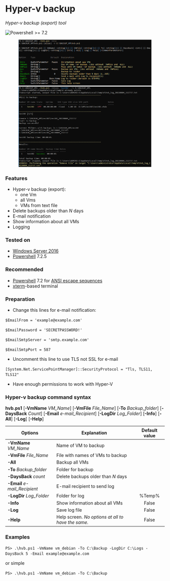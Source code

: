 # Hyper-v backup
*Hyper-v backup (export) tool*

![Powershell >= 7.2](https://img.shields.io/badge/Powershell-%3E=7.2-blue.svg)

<p align="center">
<img src="img/hvb10.png" alt="hvb -inf0" width="420" />
<img src="img/hvb05.png" alt="hvb" width="420" />
</p>

### Features

- Hyper-v backup (export):
    - one Vm
    - all Vms
    - VMs from text file
- Delete backups older than *N* days
- E-mail notification
- Show information about all VMs
- Logging

### Tested on

- [Windows Server 2016](https://en.wikipedia.org/wiki/Windows_Server_2016)
- [Powershell](https://docs.microsoft.com/ru-ru/powershell/scripting/install/installing-powershell) 7.2.5

### Recommended
- [Powershell](https://docs.microsoft.com/ru-ru/powershell/scripting/install/installing-powershell) 7.2 for [ANSI escape sequences](https://docs.microsoft.com/en-us/powershell/module/microsoft.powershell.core/about/about_ansi_terminals)
- [xterm](https://en.wikipedia.org/wiki/Xterm)-based terminal

### Preparation

- Change this lines for e-mail notification:

`$EmailFrom = 'example@example.com'`

`$EmailPassword = 'SECRETPASSWORD!'`

`$EmailSmtpServer = 'smtp.example.com'`

`$EmailSmtpPort = 587`

- Uncomment this line to use TLS not SSL for e-mail

`[System.Net.ServicePointManager]::SecurityProtocol = "Tls, TLS11, TLS12"`
- Have enough permissions to work with Hyper-V

### Hyper-v backup command syntax

**hvb.ps1** [**-VmName** *VM_Name*] [**-VmFile** *File_Name*] [**-To** *Backup_folder*] [**-DaysBack** *Count*] [**-Email** *e-mail_Recipient*] [**-LogDir** *Log_Folder*] [**-Info**] [**-All**] [**-Log**] [**-Help**]

|Options|Explanation|Default value|
|---|---|:---:|
|**-VmName** *VM_Name*|Name of VM to backup||
|**-VmFile** *File_Name*|File with names of VMs to backup||
|**-All**|Backup all VMs||
|**-To** *Backup_folder*|Folder for backup||
|**-DaysBack** *count*|Delete backups older than *N* days||
|**-Email** *e-mail_Recipient*|E-mail recipient to send log||
|**-LogDir** *Log_Folder*|Folder for log|%Temp%|
|**-Info**|Show information about all VMs|False|
|**-Log**|Save log file|False|
|**-Help**|Help screen. *No options at all to have the same.*|False|

### Examples

`PS> .\hvb.ps1 -VmName vm_debian -To C:\Backup -LogDir C:\Logs -DaysBack 5 -Email example@example.com`

or simple

`PS> .\hvb.ps1 -VmName vm_debian -To C:\Backup`

